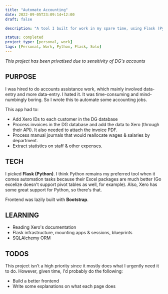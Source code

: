 ```yaml
---
title: "Automate Accounting"
date: 2022-09-05T23:09:14+12:00
draft: false

description: "A tool I built for work in my spare time, using Flask (Python). This tool can process payroll manual journals and create invoices through Xero's API."

status: completed
project_type: [personal, work]
tags: [Personal, Work, Python, Flask, Solo]
---
```


*This project has been privatised due to sensitivity of DG's accounts*

## PURPOSE

I was hired to do accounts assistance work, which mainly involved data-entry and more data-entry. I hated it. It was time-consuming and mind-numbingly boring. So I wrote this to automate some accounting jobs.

This app had to:
- Add Xero IDs to each customer in the DG database
- Process invoices in the DG database and add the data to Xero (through their API). It also needed to attach the invoice PDF.
- Process manual journals that would reallocate wages & salaries by department.
- Extract statistics on staff & other expenses.

## TECH

I picked __Flask (Python)__. I think Python remains my preferred tool when it comes automation tasks because their Excel packages are much better (Go excelize doesn't support pivot tables as well, for example). Also, Xero has some great support for Python, so there's that.

Frontend was lazily built with __Bootstrap__.

## LEARNING

- Reading Xero's documentation
- Flask infrastructure, mounting apps & sessions, blueprints
- SQLAlchemy ORM

## TODOS

This project isn't a high priority since it mostly does what I urgently need it to do. However, given time, I'd probably do the following:
- Build a better frontend
- Write some explanations on what each page does